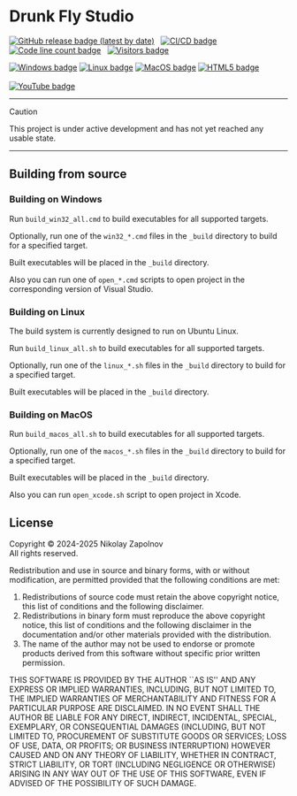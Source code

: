 
Drunk Fly Studio
================

[![GitHub release badge (latest by date)](https://img.shields.io/github/v/release/drunkflystudio/drunkflystudio)](https://github.com/drunkflystudio/drunkflystudio/releases)
&nbsp;
[![CI/CD badge](https://github.com/drunkflystudio/drunkflystudio/actions/workflows/ci.yml/badge.svg)](https://github.com/drunkflystudio/drunkflystudio/actions/workflows/ci.yml)
&nbsp;
[![Code line count badge](https://drunkflystudio.github.io/badges/drunkflystudio/CLOC.svg)](https://github.com/drunkflystudio/drunkflystudio.github.io/blob/master/badges/drunkflystudio/CLOC.md)
&nbsp;
[![Visitors badge](https://api.visitorbadge.io/api/visitors?path=https%3A%2F%2Fgithub.com%2Fdrunkflystudio%2Fdrunkflystudio&countColor=%230c7ebe&style=flat&labelStyle=none)](https://visitorbadge.io/status?path=https%3A%2F%2Fgithub.com%2Fdrunkflystudio%2Fdrunkflystudio)

[![Windows badge](https://custom-icon-badges.demolab.com/badge/Windows-0078D6?logo=windows11&logoColor=white)](#building-on-windows)
[![Linux badge](https://img.shields.io/badge/Linux-FCC624?logo=linux&logoColor=black)](#building-on-linux)
[![MacOS badge](https://img.shields.io/badge/macOS-5F5F5F?style=flat&logo=apple&logoColor=white)](#building-on-macos)
[![HTML5 badge](https://img.shields.io/badge/HTML5-E34F26?style=flat&logo=html5&logoColor=white)](#)
&nbsp;&nbsp;&nbsp;&nbsp;&nbsp;&nbsp;&nbsp;&nbsp;&nbsp;&nbsp;&nbsp;&nbsp;&nbsp;&nbsp;&nbsp;&nbsp;&nbsp;&nbsp;&nbsp;&nbsp;&nbsp;&nbsp;&nbsp;&nbsp;&nbsp;&nbsp;&nbsp;&nbsp;&nbsp;&nbsp;&nbsp;&nbsp;&nbsp;&nbsp;&nbsp;&nbsp;&nbsp;&nbsp;&nbsp;&nbsp;&nbsp;&nbsp;&nbsp;&nbsp;&nbsp;&nbsp;&nbsp;&nbsp;&nbsp;&nbsp;&nbsp;&nbsp;&nbsp;&nbsp;&nbsp;&nbsp;&nbsp;&nbsp;&nbsp;&nbsp;&nbsp;&nbsp;&nbsp;&nbsp;&nbsp;&nbsp;&nbsp;&nbsp;&nbsp;&nbsp;&nbsp;&nbsp;&nbsp;&nbsp;&nbsp;&nbsp;&nbsp;&nbsp;&nbsp;&nbsp;&nbsp;&nbsp;&nbsp;&nbsp;&nbsp;&nbsp;&nbsp;&nbsp;&nbsp;&nbsp;&nbsp;&nbsp;&nbsp;&nbsp;&nbsp;&nbsp;&nbsp;&nbsp;&nbsp;&nbsp;&nbsp;&nbsp;&nbsp;&nbsp;&nbsp;&nbsp;
[![YouTube badge](https://img.shields.io/badge/YouTube-%23FF0000.svg?logo=YouTube&logoColor=white)](https://youtube.com/drunkfly)

___

> [!CAUTION]
> This project is under active development and has not yet reached any usable state.
___

Building from source
--------------------

### Building on Windows

Run `build_win32_all.cmd` to build executables for all supported targets.

Optionally, run one of the `win32_*.cmd` files in the `_build` directory to build for a specified target.

Built executables will be placed in the `_build` directory.

Also you can run one of `open_*.cmd` scripts to open project
in the corresponding version of Visual Studio.

### Building on Linux

The build system is currently designed to run on Ubuntu Linux.

Run `build_linux_all.sh` to build executables for all supported targets.

Optionally, run one of the `linux_*.sh` files in the `_build` directory to build for a specified target.

Built executables will be placed in the `_build` directory.

### Building on MacOS

Run `build_macos_all.sh` to build executables for all supported targets.

Optionally, run one of the `macos_*.sh` files in the `_build` directory to build for a specified target.

Built executables will be placed in the `_build` directory.

Also you can run `open_xcode.sh` script to open project in Xcode.

License
-------

Copyright &copy; 2024-2025 Nikolay Zapolnov<br>
All rights reserved.

Redistribution and use in source and binary forms, with or without
modification, are permitted provided that the following conditions
are met:

1. Redistributions of source code must retain the above copyright
   notice, this list of conditions and the following disclaimer.
2. Redistributions in binary form must reproduce the above copyright
   notice, this list of conditions and the following disclaimer in the
   documentation and/or other materials provided with the distribution.
3. The name of the author may not be used to endorse or promote products
   derived from this software without specific prior written permission.

THIS SOFTWARE IS PROVIDED BY THE AUTHOR ``AS IS'' AND ANY EXPRESS OR
IMPLIED WARRANTIES, INCLUDING, BUT NOT LIMITED TO, THE IMPLIED WARRANTIES
OF MERCHANTABILITY AND FITNESS FOR A PARTICULAR PURPOSE ARE DISCLAIMED.
IN NO EVENT SHALL THE AUTHOR BE LIABLE FOR ANY DIRECT, INDIRECT,
INCIDENTAL, SPECIAL, EXEMPLARY, OR CONSEQUENTIAL DAMAGES (INCLUDING, BUT
NOT LIMITED TO, PROCUREMENT OF SUBSTITUTE GOODS OR SERVICES; LOSS OF USE,
DATA, OR PROFITS; OR BUSINESS INTERRUPTION) HOWEVER CAUSED AND ON ANY
THEORY OF LIABILITY, WHETHER IN CONTRACT, STRICT LIABILITY, OR TORT
(INCLUDING NEGLIGENCE OR OTHERWISE) ARISING IN ANY WAY OUT OF THE USE OF
THIS SOFTWARE, EVEN IF ADVISED OF THE POSSIBILITY OF SUCH DAMAGE.
